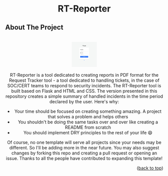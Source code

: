 <h1 align="center">RT-Reporter</h1>

## About The Project
<br />
<div align="center">
  <a href="">
    <img src="./web1.png" alt="Logo" width="80" height="80">
  </a>

RT-Reporter is a tool dedicated to creating reports in PDF format for the Request Tracker tool - a tool dedicated to handling tickets, in the case of SOC/CERT teams to respond to security incidents. The RT-Reporter tool is built based on Flask and HTML and CSS. The version presented in this repository creates a simple summary of handled incidents in the time period declared by the user.
Here's why:
* Your time should be focused on creating something amazing. A project that solves a problem and helps others
* You shouldn't be doing the same tasks over and over like creating a README from scratch
* You should implement DRY principles to the rest of your life :smile:

Of course, no one template will serve all projects since your needs may be different. So I'll be adding more in the near future. You may also suggest changes by forking this repo and creating a pull request or opening an issue. Thanks to all the people have contributed to expanding this template!


<p align="right">(<a href="#readme-top">back to top</a>)</p>
